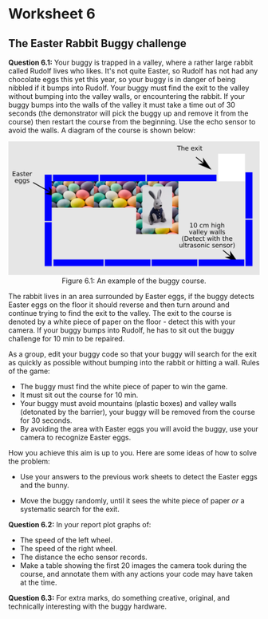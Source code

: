 Worksheet 6
===========

The Easter Rabbit Buggy challenge
---------------------------------

**Question 6.1:**  Your buggy is trapped in a valley, where a rather large rabbit called Rudolf lives who likes.  It's not quite Easter, so Rudolf has not had any chocolate eggs this yet this year, so your buggy is in danger of being nibbled if it bumps into Rudolf.  Your buggy must find the exit to the valley without bumping into the valley walls, or encountering the rabbit.  If your buggy bumps into the walls of the valley it must take a time out of 30 seconds (the demonstrator will pick the buggy up and remove it from the course) then restart the course from the beginning.  Use the echo sensor to avoid the walls.  A diagram of the course is shown below:

<center>
<img src="./images/pen.png">
</center>
<center>
Figure 6.1: An example of the buggy course.
</center>

The rabbit lives in an area surrounded by Easter eggs, if the buggy detects Easter eggs on the floor it should reverse and then turn around and continue trying to find the exit to the valley.  The exit to the course is denoted by a white piece of paper on the floor - detect this with your camera.  If your buggy bumps into Rudolf, he has to sit out the buggy challenge for 10 min to be repaired.

As a group, edit your buggy code so that your buggy will search for the exit as quickly as possible without bumping into the rabbit or hitting a wall.  Rules of the game:

* The buggy must find the white piece of paper to win the game.
* It must sit out the course for 10 min.
* Your buggy must avoid mountains (plastic boxes) and valley walls (detonated by the barrier), your buggy will be removed from the course for 30 seconds.
* By avoiding the area with Easter eggs you will avoid the buggy, use your camera to recognize Easter eggs.

How you achieve this aim is up to you. Here are some ideas of how to solve the problem:

- Use your answers to the previous work sheets to detect the Easter eggs and the bunny.

- Move the buggy randomly, until it sees the white piece of paper *or* a systematic search for the exit.

**Question 6.2:**  In your report plot graphs of:
* The speed of the left wheel.
* The speed of the right wheel.
* The distance the echo sensor records.
* Make a table showing the first 20 images the camera took during the course, and annotate them with any actions your code may have taken at the time.

**Question 6.3:**  For extra marks, do something creative, original, and technically interesting with the buggy hardware.



